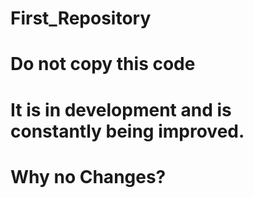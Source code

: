 # First_Repository

# Do not copy this code
# It is in development and is constantly being improved.
###
# Why no Changes?
